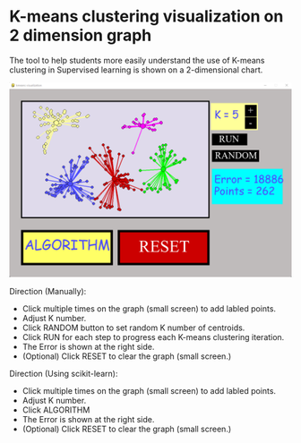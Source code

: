 # K-means clustering visualization on 2 dimension graph

The tool to help students more easily understand the use of K-means clustering in Supervised learning is shown on a 2-dimensional chart.

<img src="https://github.com/huygiatrng/k_means_clustering_visualization_2d/blob/main/preview_image/preview.PNG" width="700"/>

Direction (Manually):
+ Click multiple times on the graph (small screen) to add labled points.
+ Adjust K number.
+ Click RANDOM button to set random K number of centroids.
+ Click RUN for each step to progress each K-means clustering iteration.
+ The Error is shown at the right side.
+ (Optional) Click RESET to clear the graph (small screen.)

Direction (Using scikit-learn):
+ Click multiple times on the graph (small screen) to add labled points.
+ Adjust K number.
+ Click ALGORITHM
+ The Error is shown at the right side.
+ (Optional) Click RESET to clear the graph (small screen.)
